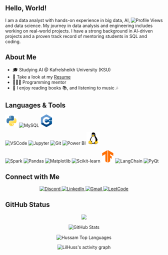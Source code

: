 ## Hello, World!
<img align="right" src="https://komarev.com/ghpvc/?username=LilHuss26" alt="Profile Views" />
I am a data analyst with hands-on experience in big data, AI, and data science. My journey in data analysis and engineering includes working on real-world projects. I have a strong background in AI-driven projects and a proven track record of mentoring students in SQL and coding.

## About Me 
- 🎓 Studying AI @ Kafrelsheikh University (KSU)
- 📝 Take a look at my [Resume](https://github.com/LilHuss26/LilHuss26/blob/main/Hussam%20Elnemr%20Data%20Analyst.pdf)
- 👨🏻‍💻 Programming mentor
- 🐯 I enjoy reading books 📚, and listening to music 🎶

## Languages & Tools  
<p align="left">
  <img src="https://raw.githubusercontent.com/devicons/devicon/master/icons/python/python-original.svg" alt="Python" width="40" height="40"/>
  <img src="https://cdn.jsdelivr.net/gh/devicons/devicon/icons/mysql/mysql-original.svg" height="40" alt="MySQL" />
  <img src="https://raw.githubusercontent.com/devicons/devicon/master/icons/cplusplus/cplusplus-original.svg" alt="C++" width="40" height="40"/>
</p>
<p align="left">
  <img src="https://cdn.jsdelivr.net/gh/devicons/devicon/icons/vscode/vscode-original.svg" height="40" alt="VSCode" />
  <img src="https://cdn.jsdelivr.net/gh/devicons/devicon/icons/jupyter/jupyter-original.svg" height="40" alt="Jupyter" />
  <img src="https://cdn.jsdelivr.net/gh/devicons/devicon/icons/git/git-original.svg" height="40" alt="Git" />
  <img src="https://img.icons8.com/color/48/000000/power-bi.png" height="40" alt="Power BI" />
  <img src="https://raw.githubusercontent.com/devicons/devicon/master/icons/linux/linux-original.svg" height="40" alt="Linux" />
</p>
<p align="left">
  <img src="https://upload.wikimedia.org/wikipedia/commons/thumb/f/f3/Apache_Spark_logo.svg/2560px-Apache_Spark_logo.svg.png" height="40" alt="Spark" />
  <img src="https://cdn.jsdelivr.net/gh/devicons/devicon/icons/pandas/pandas-original.svg" height="40" alt="Pandas" />
  <img src="https://i.namu.wiki/i/QAax45jgOehPZ2oX7i1bJGZxFV5IbjBqOub2I1eETCEGyjXui8LPpTZRjt2rXeOmNcM8XxFcofkAzRDP7TxNkg.webp" height="40" alt="Matplotlib" />
  <img src="https://upload.wikimedia.org/wikipedia/commons/0/05/Scikit_learn_logo_small.svg" height="40" alt="Scikit-learn" />
  <img src="https://raw.githubusercontent.com/devicons/devicon/master/icons/tensorflow/tensorflow-original.svg" height="40" alt="TensorFlow" />
  <img src="https://registry.npmmirror.com/@lobehub/icons-static-png/1.18.0/files/dark/langchain-color.png" height="55" alt="LangChain" />
  <img src="https://www.pythonguis.com/static/images/libraries/pyqt5.png" height="40" alt="PyQt" />

</p>
  
## Connect with Me
<div align="center">
  <a href="https://discord.com/users/lilhuss17" target="_blank">
    <img src="https://img.shields.io/static/v1?message=Discord&logo=discord&label=&color=7289DA&logoColor=white&labelColor=&style=for-the-badge" height="35" alt="Discord" />
  </a>
  <a href="https://www.linkedin.com/in/lilhuss26/" target="_blank">
    <img src="https://img.shields.io/static/v1?message=LinkedIn&logo=linkedin&label=&color=0077B5&logoColor=white&labelColor=&style=for-the-badge" height="35" alt="LinkedIn" />
  </a>
  <a href="mailto:h.m.elnemr@gmail.com" target="_blank">
    <img src="https://img.shields.io/static/v1?message=Gmail&logo=gmail&label=&color=D14836&logoColor=white&labelColor=&style=for-the-badge" height="35" alt="Gmail" />
  </a>
  <a href="https://leetcode.com/u/LilHuss26/" target="_blank">
    <img src="https://img.shields.io/static/v1?message=LeetCode&logo=leetcode&label=&color=FFA116&logoColor=white&labelColor=&style=for-the-badge" height="35" alt="LeetCode" />
  </a>
</div>

## GitHub Status 
<p align="center">
<img align="center" src="https://github-readme-streak-stats.herokuapp.com/?user=LilHuss26&theme=meta-dark&hide_border=false" />
</p>

<p align="center">
<img align="center" src="https://github-readme-stats.vercel.app/api?username=LilHuss26&show_icons=true&locale=en" alt="GitHub Stats" />
</p>

<p align="center">
<img align="center" src="https://github-readme-stats.vercel.app/api/top-langs?username=LilHuss26&show_icons=true&locale=en&layout=compact&cache_seconds=86400" alt="Hussam Top Languages" />  
</p>

<div align="center">
  <img src="https://github-readme-activity-graph.vercel.app/graph?username=LilHuss26&area=true&hide_border=true&theme=react-dark" width="80%" alt="LilHuss's activity graph" />
</div>